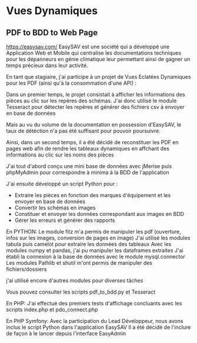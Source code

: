# Vues Dynamiques
## PDF to BDD to Web Page

https://easysav.com/
EasySAV est une société qui a développé une Application Web et Mobile
qui centralise les documentations techniques pour les dépanneurs en génie climatique 
leur permettant ainsi de gagner un temps précieux dans leur activité. 

En tant que stagiaire, j'ai participe à un projet de Vues Eclatées Dynamiques pour les PDF
(ainsi qu'à la consommation d'une API) :

Dans un premier temps, le projet consistait à afficher les informations des pièces
au clic sur les repères des schémas. J'ai donc utilisé le module Tesseract 
pour détecter les repères et générer des fichiers csv à envoyer en base de données

Mais au vu du volume de la documentation en possession d'EasySAV,
le taux de détéction n'a pas été suffisant pour pouvoir poursuivre.

Ainsi, dans un second temps, il a été décidé de reconstituer les PDF en pages web 
afin de rendre les tableaux dynamiques en affchant des informations au clic sur les noms des pièces

J'ai tout d'abord conçu une mini base de données avec jMerise puis phpMyAdmin
pour correspondre à minima à la BDD de l'application

J'ai ensuite développé un script Python pour :
- Extraire les pièces en fonction des marques d'équipement et les envoyer en base de données
- Convertir les schémas en images
- Constituer et envoyer les données correspondant aux images en BDD
- Gérer les erreurs et générer des rapports

En PYTHON:
Le module fitz m'a permis de manipuler les pdf (ouverture, infos sur les images, conversion de pages en image)
J'ai utilisé les modules tabula puis camelot pour extraire les données des tableaux
Avec les modules numpy et pandas, j'ai pu manipuler les dataframes extraites
J'ai établi la connexion à la base de données avec le module mysql.connector
Les modules Pathlib et shutil m'ont permis de manipuler des fichiers/dossiers 

j'ai utilisé encore d'autres modules pour diverses tâches

Vous pouvez consulter les scripts pdf_to_bdd.py et Tesseract

En PHP:
J'ai effectué des premiers tests d'affichage concluants
avec les scripts index.php et pdo_connect.php

En PHP Symfony:
Avec la participation du Lead Développeur,
nous avons inclus le script Python dans l'application EasySAV
Il a été décidé de l'inclure de façon à le lancer depuis l'interface EasyAdmin





